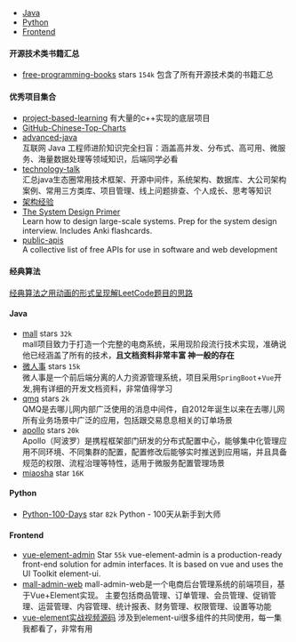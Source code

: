 - [Java](#Java)
- [Python](#Python)
- [Frontend](#Frontend)

#### 开源技术类书籍汇总
- [free-programming-books](https://github.com/EbookFoundation/free-programming-books/blob/master/free-programming-books-zh.md)  stars `154k`
  包含了所有开源技术类的书籍汇总


#### 优秀项目集合
- [project-based-learning](https://github.com/tuvtran/project-based-learning)
  有大量的c++实现的底层项目
- [GitHub-Chinese-Top-Charts](https://github.com/kon9chunkit/GitHub-Chinese-Top-Charts#Python)   
- [advanced-java](https://github.com/doocs/advanced-java)    
   互联网 Java 工程师进阶知识完全扫盲：涵盖高并发、分布式、高可用、微服务、海量数据处理等领域知识，后端同学必看
- [technology-talk](https://github.com/aalansehaiyang/technology-talk)       
汇总java生态圈常用技术框架、开源中间件，系统架构、数据库、大公司架构案例、常用三方类库、项目管理、线上问题排查、个人成长、思考等知识
- [架构经验](https://github.com/aalansehaiyang/technology-talk/blob/master/system-architecture/architecture-experience.md)
- [The System Design Primer](https://github.com/donnemartin/system-design-primer)  
Learn how to design large-scale systems. Prep for the system design interview. Includes Anki flashcards.
- [public-apis](https://github.com/public-apis/public-apis)   
A collective list of free APIs for use in software and web development
#### 经典算法
[经典算法之用动画的形式呈现解LeetCode题目的思路](https://github.com/MisterBooo/LeetCodeAnimation)


#### Java
- [mall](https://github.com/macrozheng/mall) stars `32k`   
  mall项目致力于打造一个完整的电商系统，采用现阶段流行技术实现，准确说他已经涵盖了所有的技术，**且文档资料非常丰富 神一般的存在**
- [微人事](https://github.com/lenve/vhr)   stars `15k`   
  微人事是一个前后端分离的人力资源管理系统，项目采用`SpringBoot`+`Vue`开发,拥有详细的开发文档资料，非常值得学习
- [qmq](https://github.com/qunarcorp/qmq) stars `2k`   
  QMQ是去哪儿网内部广泛使用的消息中间件，自2012年诞生以来在去哪儿网所有业务场景中广泛的应用，包括跟交易息息相关的订单场景
- [apollo](https://github.com/ctripcorp/apollo) stars `20k`   
  Apollo（阿波罗）是携程框架部门研发的分布式配置中心，能够集中化管理应用不同环境、不同集群的配置，配置修改后能够实时推送到应用端，并且具备规范的权限、流程治理等特性，适用于微服务配置管理场景
- [miaosha](https://github.com/qiurunze123/miaosha) star `16K`
  

#### Python
- [Python-100-Days](https://github.com/jackfrued/Python-100-Days) star `82k`
   Python - 100天从新手到大师

#### Frontend
- [vue-element-admin](https://github.com/PanJiaChen/vue-element-admin)  Star `55k`
  vue-element-admin is a production-ready front-end solution for admin interfaces. It is based on vue and uses the UI Toolkit element-ui.
- [mall-admin-web](https://github.com/macrozheng/mall-admin-web)
   mall-admin-web是一个电商后台管理系统的前端项目，基于Vue+Element实现。 主要包括商品管理、订单管理、会员管理、促销管理、运营管理、内容管理、统计报表、财务管理、权限管理、设置等功能
- [vue-element实战视频源码](https://gitee.com/wBekvam/vue-shop-admin)
   涉及到element-ui很多组件的共同使用，每一集我都看了，非常有用
   

